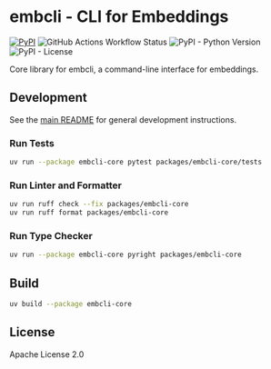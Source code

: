 # embcli - CLI for Embeddings

[![PyPI](https://img.shields.io/pypi/v/embcli-core?label=PyPI)](https://pypi.org/project/embcli-core/)
![GitHub Actions Workflow Status](https://img.shields.io/github/actions/workflow/status/mocobeta/embcli/ci.yml)
![PyPI - Python Version](https://img.shields.io/pypi/pyversions/embcli-core)
![PyPI - License](https://img.shields.io/pypi/l/embcli-core)

Core library for embcli, a command-line interface for embeddings.

## Development

See the [main README](https://github.com/mocobeta/embcli/blob/main/README.md) for general development instructions.

### Run Tests

```bash
uv run --package embcli-core pytest packages/embcli-core/tests
```

### Run Linter and Formatter

```bash
uv run ruff check --fix packages/embcli-core
uv run ruff format packages/embcli-core
```

### Run Type Checker

```bash
uv run --package embcli-core pyright packages/embcli-core
```

## Build

```bash
uv build --package embcli-core
```

## License

Apache License 2.0
